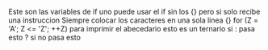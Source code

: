 Este son las variables de if
uno puede usar el if sin los {} pero si solo recibe una instruccion
Siempre colocar los caracteres en una sola linea {}
for (Z = 'A'; Z <= 'Z'; ++Z) para imprimir el abecedario
esto es un ternario si : pasa esto ? si no pasa esto

